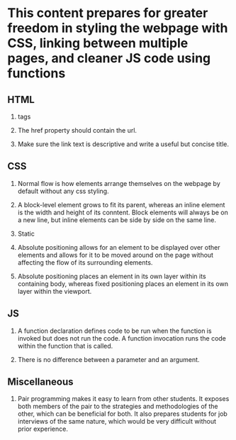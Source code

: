 # This content prepares for greater freedom in styling the webpage with CSS, linking between multiple pages, and cleaner JS code using functions

## HTML

1. <a> tags

2. The href property should contain the url.

3. Make sure the link text is descriptive and write a useful but concise title.

## CSS

1. Normal flow is how elements arrange themselves on the webpage by default without any css styling.

2. A block-level element grows to fit its parent, whereas an inline element is the width and height of its conntent. Block elements will always be on a new line, but inline elements can be side by side on the same line.

3. Static

4. Absolute positioning allows for an element to be displayed over other elements and allows for it to be moved around on the page without affecting the flow of its surrounding elements.

5. Absolute positioning places an element in its own layer within its containing body, whereas fixed positioning places an element in its own layer within the viewport.

## JS

1. A function declaration defines code to be run when the function is invoked but does not run the code. A function invocation runs the code within the function that is called.

2. There is no difference between a parameter and an argument.

## Miscellaneous

1. Pair programming makes it easy to learn from other students. It exposes both members of the pair to the strategies and methodologies of the other, which can be beneficial for both. It also prepares students for job interviews of the same nature, which would be very difficult without prior experience.
